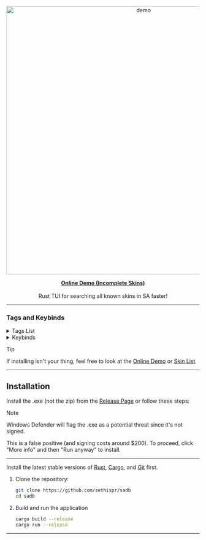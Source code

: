 <p align="center">
  <img src="https://github.com/user-attachments/assets/897bce68-da19-4a79-980a-220fdfa9a5e7" alt="demo" width="700">
</p>

<p align="center">
  <a href="https://sethispr.github.io/sadb/"><strong>Online Demo (Incomplete Skins)</strong></a>
  <br><br>
  Rust TUI for searching all known skins in SA faster!
</p>

---

### Tags and Keybinds

<details>
<summary>Tags List</summary>

| Tag              | Description                         | Tag              | Description                         |
|-----------------|-------------------------------------|-----------------|-------------------------------------|
| <kbd>Event</kbd>       | Event skins                         | <kbd>Bundle</kbd>      | Bundle skins                        |
| <kbd>Code</kbd>        | Code-redeemed skins                 | <kbd>Launch</kbd>      | Skins obtained from game launch     |
| <kbd>Case</kbd>        | Case skins                          | <kbd>Red</kbd>         | Red skin rarity                     |
| <kbd>Pink</kbd>        | Pink skin rarity                    | <kbd>Teal</kbd>        | Teal skin rarity                    |
| <kbd>2022</kbd>       | 2022 skins                          | <kbd>2023</kbd>       | 2023 skins                          |
| <kbd>2024</kbd>       | 2024 skins                          | <kbd>2025</kbd>       | 2025 skins                          |
| <kbd>Valentine</kbd>  | Valentine case skins                | <kbd>Birthday</kbd>   | Birthday case skins                 |
| <kbd>Easter</kbd>     | Easter case skins                   | <kbd>Summer</kbd>     | Summer case skins                   |
| <kbd>Halloween</kbd>  | Halloween case skins                | <kbd>Christmas</kbd>  | Christmas case skins                |
| <kbd>Exquisite</kbd>  | Exquisite case skins                | <kbd>Animal</kbd>     | Skins from the Animal case          |
| <kbd>Camouflage</kbd> | Skins from the Camouflage case      | <kbd>Future</kbd>     | Skins from the Future case          |
| <kbd>Material</kbd>   | Skins from the Material case        | <kbd>Nature</kbd>     | Skins from the Nature case          |
| <kbd>Pattern</kbd>    | Skins from the Pattern case         | <kbd>Refined</kbd>    | Skins from the Refined case         |

</details>

<details>
<summary>Keybinds</summary>

| Bind                | Description                      | Bind                | Description                      |
|---------------------|--------------------------------|---------------------|--------------------------------|
| <kbd>ctrl+h</kbd>  | Show help                      | <kbd>▲</kbd> <kbd>▼</kbd>  | Navigate results              |
| <kbd>►</kbd>       | Accept suggestion              | <kbd>tab</kbd>      | Cycle suggestions              |
| <kbd>home</kbd>    | Go to first                    | <kbd>end</kbd>      | Go to last                     |
| <kbd>ctrl+l</kbd>  | Clear search input             | <kbd>esc</kbd>      | Close TUI/Help                 |
| <kbd>ctrl+y</kbd>  | Redo                           | <kbd>ctrl+z</kbd>   | Undo                            |

</details>


> [!TIP]
> If installing isn't your thing, feel free to look at the [Online Demo](https://sethispr.github.io/sadb) or [Skin List](https://github.com/Sethispr/sadb/blob/main/skins.md)

---

## Installation

Install the .exe (not the zip) from the [Release Page](https://github.com/Sethispr/sadb/releases/tag/v0.12a) or follow these steps:

> [!NOTE]
> Windows Defender will flag the .exe as a potential threat since it's not signed. 
> 
> This is a false positive (and signing costs around $200). To proceed, click "More info" and then "Run anyway" to install.

---

Install the latest stable versions of [Rust](https://www.rust-lang.org/), [Cargo](https://doc.rust-lang.org/cargo/), and [Git](https://git-scm.com/) first.

1. Clone the repository:
   ```bash
   git clone https://github.com/sethispr/sadb
   cd sadb
   ```

2. Build and run the application
   ```bash
   cargo build --release
   cargo run --release
   ```

---
